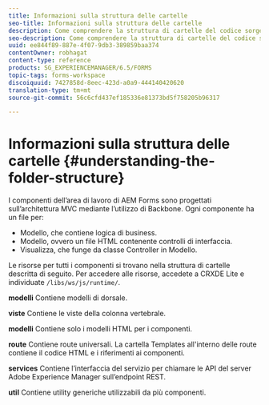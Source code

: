 ```yaml
---
title: Informazioni sulla struttura delle cartelle
seo-title: Informazioni sulla struttura delle cartelle
description: Come comprendere la struttura di cartelle del codice sorgente dell’area di lavoro di AEM Forms da personalizzare.
seo-description: Come comprendere la struttura di cartelle del codice sorgente dell’area di lavoro di AEM Forms da personalizzare.
uuid: ee844f89-887e-4f07-9db3-389859baa374
contentOwner: robhagat
content-type: reference
products: SG_EXPERIENCEMANAGER/6.5/FORMS
topic-tags: forms-workspace
discoiquuid: 7427858d-8eec-423d-a0a9-444140420620
translation-type: tm+mt
source-git-commit: 56c6cfd437ef185336e81373bd5f758205b96317

---
```



# Informazioni sulla struttura delle cartelle {#understanding-the-folder-structure}

I componenti dell’area di lavoro di AEM Forms sono progettati sull’architettura MVC mediante l’utilizzo di Backbone. Ogni componente ha un file per:

* Modello, che contiene logica di business.
* Modello, ovvero un file HTML contenente controlli di interfaccia.
* Visualizza, che funge da classe Controller in Modello.

Le risorse per tutti i componenti si trovano nella struttura di cartelle descritta di seguito. Per accedere alle risorse, accedete a CRXDE Lite e individuate `/libs/ws/js/runtime/`.

**modelli** Contiene modelli di dorsale.

**viste** Contiene le viste della colonna vertebrale.

**modelli** Contiene solo i modelli HTML per i componenti.

**route** Contiene route universali. La cartella Templates all&#39;interno delle route contiene il codice HTML e i riferimenti ai componenti.

**services** Contiene l’interfaccia del servizio per chiamare le API del server Adobe Experience Manager sull’endpoint REST.

**util** Contiene utility generiche utilizzabili da più componenti.
